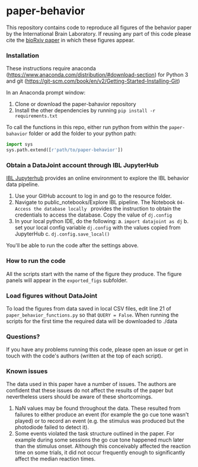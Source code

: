 # paper-behavior
This repository contains code to reproduce all figures of the behavior paper by the International Brain Laboratory. If reusing any part of this code please cite the [bioRxiv paper](https://www.biorxiv.org/content/10.1101/2020.01.17.909838v2) in which these figures appear. 

### Installation
These instructions require anaconda (https://www.anaconda.com/distribution/#download-section) for Python 3 and git (https://git-scm.com/book/en/v2/Getting-Started-Installing-Git)

In an Anaconda prompt window:
1. Clone or download the paper-bahavior repository
2. Install the other dependencies by running `pip install -r requirements.txt`

To call the functions in this repo, either run python from within the `paper-bahavior` folder or
add the folder to your python path: 
```python
import sys
sys.path.extend([r'path/to/paper-behavior'])
```

### Obtain a DataJoint account through IBL JupyterHub
[IBL Jupyterhub](https://jupyterhub.internationalbrainlab.org) provides an online environment to explore the IBL behavior data pipeline.

1. Use your GitHub account to log in and go to the resource folder. 
2. Navigate to public_notebooks/Explore IBL pipeline.  The Notebook `04-Access the database locally
` provides the instruction to obtain the
 credentials to access the database. Copy the value of `dj.config`
3. In your local python IDE, do the following:
  a. `import datajoint as dj`
  b. set your local config variable `dj.config` with the values copied from JupyterHub
  c. `dj.config.save_local()`

You'll be able to run the code after the settings above.

### How to run the code
All the scripts start with the name of the figure they produce. The figure panels will appear in the `exported_figs` subfolder.

### Load figures without DataJoint
To load the figures from data saved in local CSV files, edit line 21 of
 `paper_behavior_functions.py` so that `QUERY = False`.  When running the scripts for the first time the required data will be downloaded to ./data

### Questions?
If you have any problems running this code, please open an issue or get in touch with the code's authors (written at the top of each script).

### Known issues
The data used in this paper have a number of issues.  The authors are confident that these issues
do not affect the results of the paper but nevertheless users should be aware of these
shortcomings.
  
1. NaN values may be found throughout the data.  These resulted from failures to either produce
 an event (for example the go cue tone wasn't played) or to record an event (e.g. the stimulus was
 produced but the photodiode failed to detect it).
2. Some events violated the task structure outlined in the paper.  For example during some sessions
 the go cue tone happened much later than the stimulus onset.  Although this conceivably
 affected the reaction time on some trials, it did not occur frequently enough to
 significantly affect the median reaction times.

